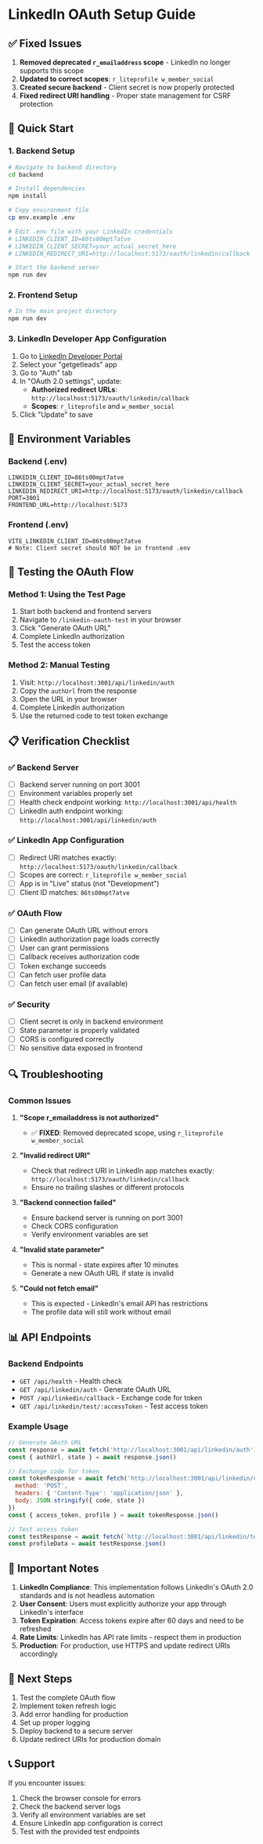 # LinkedIn OAuth Setup Guide

## ✅ Fixed Issues

1. **Removed deprecated `r_emailaddress` scope** - LinkedIn no longer supports this scope
2. **Updated to correct scopes**: `r_liteprofile w_member_social`
3. **Created secure backend** - Client secret is now properly protected
4. **Fixed redirect URI handling** - Proper state management for CSRF protection

## 🚀 Quick Start

### 1. Backend Setup

```bash
# Navigate to backend directory
cd backend

# Install dependencies
npm install

# Copy environment file
cp env.example .env

# Edit .env file with your LinkedIn credentials
# LINKEDIN_CLIENT_ID=86ts00mpt7atve
# LINKEDIN_CLIENT_SECRET=your_actual_secret_here
# LINKEDIN_REDIRECT_URI=http://localhost:5173/oauth/linkedin/callback

# Start the backend server
npm run dev
```

### 2. Frontend Setup

```bash
# In the main project directory
npm run dev
```

### 3. LinkedIn Developer App Configuration

1. Go to [LinkedIn Developer Portal](https://www.linkedin.com/developers/)
2. Select your "getgetleads" app
3. Go to "Auth" tab
4. In "OAuth 2.0 settings", update:
   - **Authorized redirect URLs**: `http://localhost:5173/oauth/linkedin/callback`
   - **Scopes**: `r_liteprofile` and `w_member_social`
5. Click "Update" to save

## 🔧 Environment Variables

### Backend (.env)
```env
LINKEDIN_CLIENT_ID=86ts00mpt7atve
LINKEDIN_CLIENT_SECRET=your_actual_secret_here
LINKEDIN_REDIRECT_URI=http://localhost:5173/oauth/linkedin/callback
PORT=3001
FRONTEND_URL=http://localhost:5173
```

### Frontend (.env)
```env
VITE_LINKEDIN_CLIENT_ID=86ts00mpt7atve
# Note: Client secret should NOT be in frontend .env
```

## 🧪 Testing the OAuth Flow

### Method 1: Using the Test Page
1. Start both backend and frontend servers
2. Navigate to `/linkedin-oauth-test` in your browser
3. Click "Generate OAuth URL"
4. Complete LinkedIn authorization
5. Test the access token

### Method 2: Manual Testing
1. Visit: `http://localhost:3001/api/linkedin/auth`
2. Copy the `authUrl` from the response
3. Open the URL in your browser
4. Complete LinkedIn authorization
5. Use the returned code to test token exchange

## 📋 Verification Checklist

### ✅ Backend Server
- [ ] Backend server running on port 3001
- [ ] Environment variables properly set
- [ ] Health check endpoint working: `http://localhost:3001/api/health`
- [ ] LinkedIn auth endpoint working: `http://localhost:3001/api/linkedin/auth`

### ✅ LinkedIn App Configuration
- [ ] Redirect URI matches exactly: `http://localhost:5173/oauth/linkedin/callback`
- [ ] Scopes are correct: `r_liteprofile w_member_social`
- [ ] App is in "Live" status (not "Development")
- [ ] Client ID matches: `86ts00mpt7atve`

### ✅ OAuth Flow
- [ ] Can generate OAuth URL without errors
- [ ] LinkedIn authorization page loads correctly
- [ ] User can grant permissions
- [ ] Callback receives authorization code
- [ ] Token exchange succeeds
- [ ] Can fetch user profile data
- [ ] Can fetch user email (if available)

### ✅ Security
- [ ] Client secret is only in backend environment
- [ ] State parameter is properly validated
- [ ] CORS is configured correctly
- [ ] No sensitive data exposed in frontend

## 🔍 Troubleshooting

### Common Issues

1. **"Scope r_emailaddress is not authorized"**
   - ✅ **FIXED**: Removed deprecated scope, using `r_liteprofile w_member_social`

2. **"Invalid redirect URI"**
   - Check that redirect URI in LinkedIn app matches exactly: `http://localhost:5173/oauth/linkedin/callback`
   - Ensure no trailing slashes or different protocols

3. **"Backend connection failed"**
   - Ensure backend server is running on port 3001
   - Check CORS configuration
   - Verify environment variables are set

4. **"Invalid state parameter"**
   - This is normal - state expires after 10 minutes
   - Generate a new OAuth URL if state is invalid

5. **"Could not fetch email"**
   - This is expected - LinkedIn's email API has restrictions
   - The profile data will still work without email

## 📊 API Endpoints

### Backend Endpoints

- `GET /api/health` - Health check
- `GET /api/linkedin/auth` - Generate OAuth URL
- `POST /api/linkedin/callback` - Exchange code for token
- `GET /api/linkedin/test/:accessToken` - Test access token

### Example Usage

```javascript
// Generate OAuth URL
const response = await fetch('http://localhost:3001/api/linkedin/auth')
const { authUrl, state } = await response.json()

// Exchange code for token
const tokenResponse = await fetch('http://localhost:3001/api/linkedin/callback', {
  method: 'POST',
  headers: { 'Content-Type': 'application/json' },
  body: JSON.stringify({ code, state })
})
const { access_token, profile } = await tokenResponse.json()

// Test access token
const testResponse = await fetch(`http://localhost:3001/api/linkedin/test/${access_token}`)
const profileData = await testResponse.json()
```

## 🚨 Important Notes

1. **LinkedIn Compliance**: This implementation follows LinkedIn's OAuth 2.0 standards and is not headless automation
2. **User Consent**: Users must explicitly authorize your app through LinkedIn's interface
3. **Token Expiration**: Access tokens expire after 60 days and need to be refreshed
4. **Rate Limits**: LinkedIn has API rate limits - respect them in production
5. **Production**: For production, use HTTPS and update redirect URIs accordingly

## 🎯 Next Steps

1. Test the complete OAuth flow
2. Implement token refresh logic
3. Add error handling for production
4. Set up proper logging
5. Deploy backend to a secure server
6. Update redirect URIs for production domain

## 📞 Support

If you encounter issues:
1. Check the browser console for errors
2. Check the backend server logs
3. Verify all environment variables are set
4. Ensure LinkedIn app configuration is correct
5. Test with the provided test endpoints
